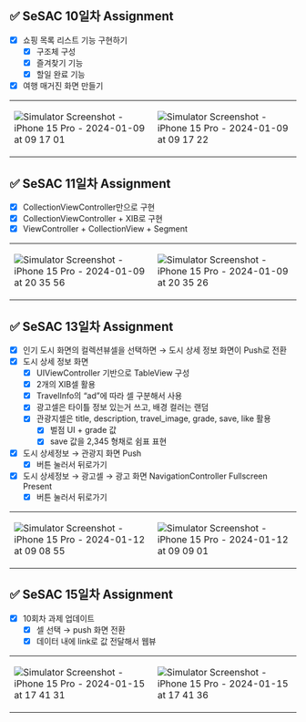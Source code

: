 ## ✅ SeSAC 10일차 Assignment

- [x]  쇼핑 목록 리스트 기능 구현하기
    - [x]  구조체 구성
    - [x]  즐겨찾기 기능
    - [x]  할일 완료 기능
- [x]  여행 매거진 화면 만들기

<table>
<tr>
<td>
    
![Simulator Screenshot - iPhone 15 Pro - 2024-01-09 at 09 17 01](https://github.com/MADElinessss/ShoppingListApp/assets/88757043/50ff5ec1-efd0-4e05-acad-ec09d159deee)

</td>
<td>

![Simulator Screenshot - iPhone 15 Pro - 2024-01-09 at 09 17 22](https://github.com/MADElinessss/ShoppingListApp/assets/88757043/3321c1e1-3a7d-4a02-9bdd-cec991b9483d)


</td>
</tr>
</table>

## ✅ SeSAC 11일차 Assignment

- [x]  CollectionViewController만으로 구현
- [x]  CollectionViewController + XIB로 구현
- [x]  ViewController + CollectionView + Segment

<table>
<tr>
<td>
    
![Simulator Screenshot - iPhone 15 Pro - 2024-01-09 at 20 35 56](https://github.com/MADElinessss/ShoppingListApp/assets/88757043/639ab65f-d1af-411d-acc4-a8d4d8408c6e)


</td>
<td>

![Simulator Screenshot - iPhone 15 Pro - 2024-01-09 at 20 35 26](https://github.com/MADElinessss/ShoppingListApp/assets/88757043/7ea2b4cd-9af4-4275-bb59-c5d5fb3384f5)


</td>
</tr>
</table>

## ✅ SeSAC 13일차 Assignment

- [x]  인기 도시 화면의 컬렉션뷰셀을 선택하면 → 도시 상세 정보 화면이 Push로 전환
- [x]  도시 상세 정보 화면
    - [x]  UIViewController 기반으로 TableView 구성
    - [x]  2개의 XIB셀 활용
    - [x]  TravelInfo의 “ad”에 따라 셀 구분해서 사용
    - [x]  광고셀은 타이틀 정보 있는거 쓰고, 배경 컬러는 랜덤
    - [x]  관광지셀은 title, description, travel_image, grade, save, like 활용
        - [x]  벌점 UI + grade 값
        - [x]  save 값을 2,345 형채로 쉼표 표현
- [x]  도시 상세정보 → 관광지 화면 Push
    - [x]  버튼 눌러서 뒤로가기
- [x]  도시 상세정보 → 광고셀 → 광고 화면 NavigationController Fullscreen Present
    - [x]  버튼 눌러서 뒤로가기

<table>
<tr>
<td>
    
![Simulator Screenshot - iPhone 15 Pro - 2024-01-12 at 09 08 55](https://github.com/MADElinessss/ShoppingListApp/assets/88757043/e9178c2e-5bd8-4466-94d4-f3f4ecd0e582)


</td>
<td>

![Simulator Screenshot - iPhone 15 Pro - 2024-01-12 at 09 09 01](https://github.com/MADElinessss/ShoppingListApp/assets/88757043/229389db-02b1-462d-aa3d-98af2b05569e)


</td>
</tr>
</table>

## ✅ SeSAC 15일차 Assignment

- [x]  10회차 과제 업데이트
    - [x]  셀 선택 → push 화면 전환
    - [x]  데이터 내에 link로 값 전달해서 웹뷰

<table>
<tr>
<td>
    
![Simulator Screenshot - iPhone 15 Pro - 2024-01-15 at 17 41 31](https://github.com/MADElinessss/ShoppingListApp/assets/88757043/117803fc-5e78-4aef-8c46-d3279b114ae0)

</td>
<td>

![Simulator Screenshot - iPhone 15 Pro - 2024-01-15 at 17 41 36](https://github.com/MADElinessss/ShoppingListApp/assets/88757043/c2ba9191-b4d6-4cb5-80a7-8e2c1d6ff775)


</td>
</tr>
</table>
